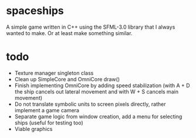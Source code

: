 # spaceships
A simple game written in C++ using the SFML-3.0 library that I always wanted to make. Or at least make something similar.
# todo
- Texture manager singleton class
- Clean up SimpleCore and OmniCore draw()
- Finish implementing OmniCore by adding speed stabilization (with A + D the ship cancels out lateral movement and with W + S cancels main movement)
- Do not translate symbolic units to screen pixels directly, rather implement a game camera
- Separate game logic from window creation, add a menu for selecting ships (useful for testing too)
- Viable graphics
